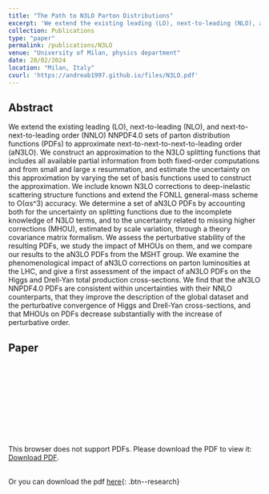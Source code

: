 ```yaml
---
title: "The Path to N3LO Parton Distributions"
excerpt: 'We extend the existing leading (LO), next-to-leading (NLO), and next-to-next-to-leading order (NNLO) NNPDF4.0 sets of parton distribution functions (PDFs) to approximate next-to-next-to-next-to-leading order (aN3LO). We construct an approximation to the N3LO splitting functions that includes all available partial information from both fixed-order computations and from small and large x resummation, and estimate the uncertainty on this approximation by varying the set of basis functions used to construct the approximation. We include known N3LO corrections to deep-inelastic scattering structure functions and extend the FONLL general-mass scheme to O(αs^3) accuracy. We determine a set of aN3LO PDFs by accounting both for the uncertainty on splitting functions due to the incomplete knowledge of N3LO terms, and to the uncertainty related to missing higher corrections (MHOU), estimated by scale variation, through a theory covariance matrix formalism. We assess the perturbative stability of the resulting PDFs, we study the impact of MHOUs on them, and we compare our results to the aN3LO PDFs from the MSHT group. We examine the phenomenological impact of aN3LO corrections on parton luminosities at the LHC, and give a first assessment of the impact of aN3LO PDFs on the Higgs and Drell-Yan total production cross-sections. We find that the aN3LO NNPDF4.0 PDFs are consistent within uncertainties with their NNLO counterparts, that they improve the description of the global dataset and the perturbative convergence of Higgs and Drell-Yan cross-sections, and that MHOUs on PDFs decrease substantially with the increase of perturbative order.' 
collection: Publications
type: "paper"
permalink: /publications/N3LO
venue: "University of Milan, physics department"
date: 28/02/2024
location: "Milan, Italy"
cvurl: 'https://andreab1997.github.io/files/N3LO.pdf'
---
```


Abstract
--------

We extend the existing leading (LO), next-to-leading (NLO), and next-to-next-to-leading order (NNLO) NNPDF4.0 sets of parton distribution functions (PDFs) to approximate next-to-next-to-next-to-leading order (aN3LO). We construct an approximation to the N3LO splitting functions that includes all available partial information from both fixed-order computations and from small and large x resummation, and estimate the uncertainty on this approximation by varying the set of basis functions used to construct the approximation. We include known N3LO corrections to deep-inelastic scattering structure functions and extend the FONLL general-mass scheme to O(αs^3) accuracy. We determine a set of aN3LO PDFs by accounting both for the uncertainty on splitting functions due to the incomplete knowledge of N3LO terms, and to the uncertainty related to missing higher corrections (MHOU), estimated by scale variation, through a theory covariance matrix formalism. We assess the perturbative stability of the resulting PDFs, we study the impact of MHOUs on them, and we compare our results to the aN3LO PDFs from the MSHT group. We examine the phenomenological impact of aN3LO corrections on parton luminosities at the LHC, and give a first assessment of the impact of aN3LO PDFs on the Higgs and Drell-Yan total production cross-sections. We find that the aN3LO NNPDF4.0 PDFs are consistent within uncertainties with their NNLO counterparts, that they improve the description of the global dataset and the perturbative convergence of Higgs and Drell-Yan cross-sections, and that MHOUs on PDFs decrease substantially with the increase of perturbative order.

Paper
-----

<object data="https://andreab1997.github.io/files/N3LO.pdf" type="application/pdf" width="700px" height="700px">
    <embed src="https://andreab1997.github.io/files/N3LO.pdf">
        <p>This browser does not support PDFs. Please download the PDF to view it: <a href="https://andreab1997.github.io/files/N3LO.pdf">Download PDF</a>.</p>
    </embed>
</object>


\
Or you can download the pdf [here](https://andreab1997.github.io/files/N3LO.pdf){: .btn--research}
